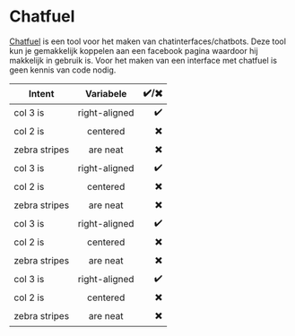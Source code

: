 <h1>Chatfuel</h1>
<p><a href='http://chatfuel.com'>Chatfuel</a> is een tool voor het maken van chatinterfaces/chatbots. Deze tool kun je gemakkelijk koppelen aan een facebook pagina waardoor hij makkelijk in gebruik is. Voor het maken van een interface met chatfuel is geen kennis van code nodig.</p>



| Intent        | Variabele           | :heavy_check_mark:/:heavy_multiplication_x: |
| ------------- |:-------------:| --:|
| col 3 is      | right-aligned | :heavy_check_mark: |
| col 2 is      | centered      |  :heavy_multiplication_x: |
| zebra stripes | are neat      |    :heavy_multiplication_x: |
| col 3 is      | right-aligned | :heavy_check_mark: |
| col 2 is      | centered      |  :heavy_multiplication_x: |
| zebra stripes | are neat      |    :heavy_multiplication_x: |
| col 3 is      | right-aligned | :heavy_check_mark: |
| col 2 is      | centered      |  :heavy_multiplication_x: |
| zebra stripes | are neat      |    :heavy_multiplication_x: |
| col 3 is      | right-aligned | :heavy_check_mark: |
| col 2 is      | centered      |  :heavy_multiplication_x: |
| zebra stripes | are neat      |    :heavy_multiplication_x: |
